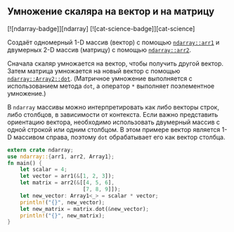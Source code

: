## Умножение скаляра на вектор и на матрицу

[![ndarray-badge]][ndarray] [![cat-science-badge]][cat-science]

Создаёт одномерный 1-D массив (вектор) с помощью [`ndarray::arr1`](https://docs.rs/ndarray/*/ndarray/fn.arr1.html) и двумерных 2-D массив (матрицу) с помощью [`ndarray::arr2`](https://docs.rs/ndarray/*/ndarray/fn.arr2.html).

Сначала скаляр умножается на вектор, чтобы получить другой вектор. Затем матрица умножается на новый вектор с помощью [`ndarray::Array2::dot`](https://docs.rs/ndarray/*/ndarray/struct.ArrayBase.html#method.dot-1). (Матричное умножение выполняется с использованием метода `dot`, а оператор `*` выполняет поэлементное умножение.)

В `ndarray` массивы можно интерпретировать как либо векторы строк, либо столбцов, в зависимости от контекста. Если важно представить ориентацию вектора, необходимо использовать двумерный массив с одной строкой или одним столбцом. В этом примере вектор является 1-D массивом справа, поэтому `dot` обрабатывает его как вектор столбца.

```rust
extern crate ndarray;
use ndarray::{arr1, arr2, Array1};
fn main() {
    let scalar = 4;
    let vector = arr1(&[1, 2, 3]);
    let matrix = arr2(&[[4, 5, 6],
                        [7, 8, 9]]);
    let new_vector: Array1<_> = scalar * vector;
    println!("{}", new_vector);
    let new_matrix = matrix.dot(&new_vector);
    println!("{}", new_matrix);
}
```

